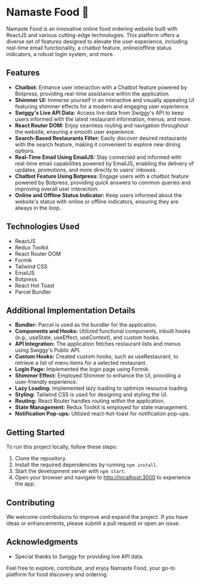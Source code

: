 
# Namaste Food 🍔

Namaste Food is an innovative online food ordering website built with ReactJS and various cutting-edge technologies. This platform offers a diverse set of features designed to elevate the user experience, including real-time email functionality, a chatbot feature, online/offline status indicators, a robust login system, and more.

## Features
- **Chatbot:** Enhance user interaction with a Chatbot feature powered by Botpress, providing real-time assistance within the application.
- **Shimmer UI:** Immerse yourself in an interactive and visually appealing UI featuring shimmer effects for a modern and engaging user experience.
- **Swiggy's Live API Data:** Access live data from Swiggy's API to keep users informed with the latest restaurant information, menus, and more.
- **React Router DOM:** Enjoy seamless routing and navigation throughout the website, ensuring a smooth user experience.
- **Search-Based Restaurants Filter:** Easily discover desired restaurants with the search feature, making it convenient to explore new dining options.
- **Real-Time Email Using EmailJS:** Stay connected and informed with real-time email capabilities powered by EmailJS, enabling the delivery of updates, promotions, and more directly to users' inboxes.
- **Chatbot Feature Using Botpress:** Engage users with a chatbot feature powered by Botpress, providing quick answers to common queries and improving overall user interaction.
- **Online and Offline Status Indicator:** Keep users informed about the website's status with online or offline indicators, ensuring they are always in the loop.

## Technologies Used
- ReactJS
- Redux Toolkit
- React Router DOM
- Formik
- Tailwind CSS
- EmailJS
- Botpress
- React Hot Toast
- Parcel Bundler

## Additional Implementation Details
- **Bundler:** Parcel is used as the bundler for the application.
- **Components and Hooks:** Utilized functional components, inbuilt hooks (e.g., useState, useEffect, useContext), and custom hooks.
- **API Integration:** The application fetches restaurant lists and menus using Swiggy's Public API.
- **Custom Hooks:** Created custom hooks, such as useRestaurant, to retrieve a list of menu items for a selected restaurant.
- **Login Page:** Implemented the login page using Formik.
- **Shimmer Effect:** Employed Shimmer to enhance the UI, providing a user-friendly experience.
- **Lazy Loading:** Implemented lazy loading to optimize resource loading.
- **Styling:** Tailwind CSS is used for designing and styling the UI.
- **Routing:** React Router handles routing within the application.
- **State Management:** Redux Toolkit is employed for state management.
- **Notification Pop-ups:** Utilized react-hot-toast for notification pop-ups.

## Getting Started
To run this project locally, follow these steps:

1. Clone the repository.
2. Install the required dependencies by running `npm install`.
3. Start the development server with `npm start`.
4. Open your browser and navigate to [http://localhost:3000](http://localhost:3000) to experience the app.

## Contributing
We welcome contributions to improve and expand the project. If you have ideas or enhancements, please submit a pull request or open an issue.

## Acknowledgments
- Special thanks to Swiggy for providing live API data.

Feel free to explore, contribute, and enjoy Namaste Food, your go-to platform for food discovery and ordering.
```
